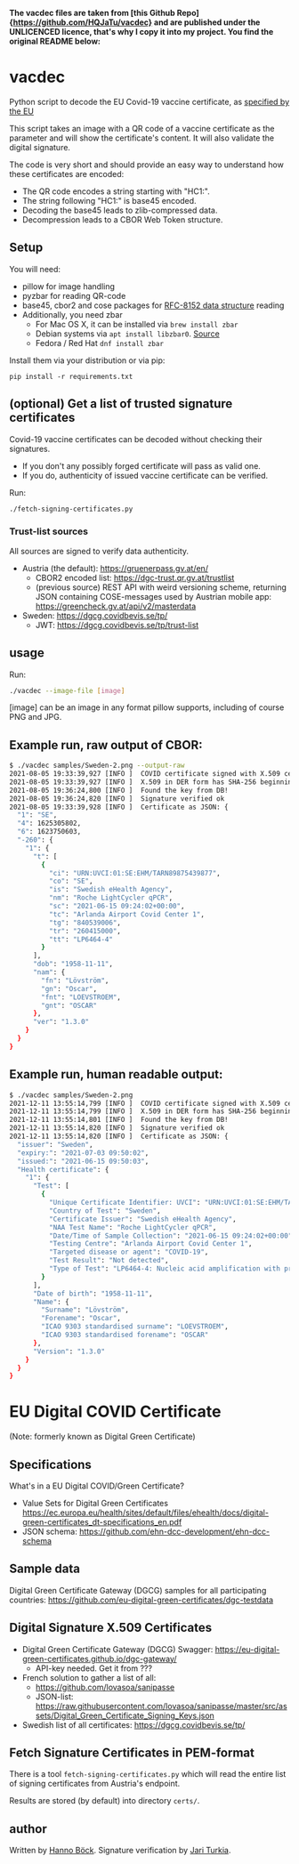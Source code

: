 **The vacdec files are taken from [this Github Repo]{https://github.com/HQJaTu/vacdec} and are published under the UNLICENCED licence, that's why I copy it into my project. You find the original README below:**

# vacdec

Python script to decode the EU Covid-19 vaccine certificate, as [specified by the EU](https://ec.europa.eu/health/ehealth/covid-19_en)

This script takes an image with a QR code of a vaccine certificate as
the parameter and will show the certificate's content.
It will also validate the digital signature.

The code is very short and should provide an easy way to understand
how these certificates are encoded:

* The QR code encodes a string starting with "HC1:".
* The string following "HC1:" is base45 encoded.
* Decoding the base45 leads to zlib-compressed data.
* Decompression leads to a CBOR Web Token structure.

## Setup

You will need:
* pillow for image handling
* pyzbar for reading QR-code
* base45, cbor2 and cose packages for [RFC-8152 data structure](https://datatracker.ietf.org/doc/html/rfc8152) reading
* Additionally, you need zbar
  * For Mac OS X, it can be installed via `brew install zbar`
  * Debian systems via `apt install libzbar0`. [Source](https://pypi.org/project/pyzbar/)
  * Fedora / Red Hat `dnf install zbar`

Install them via your distribution or via pip:

```
pip install -r requirements.txt
```

## (optional) Get a list of trusted signature certificates
Covid-19 vaccine certificates can be decoded without checking their signatures.
* If you don't any possibly forged certificate will pass as valid one.
* If you do, authenticity of issued vaccine certificate can be verified.

Run:

```bash
./fetch-signing-certificates.py
```

### Trust-list sources
All sources are signed to verify data authenticity.

* Austria (the default): https://gruenerpass.gv.at/en/
  * CBOR2 encoded list: https://dgc-trust.qr.gv.at/trustlist
  * (previous source) REST API with weird versioning scheme,
    returning JSON containing COSE-messages used by Austrian mobile app:
    https://greencheck.gv.at/api/v2/masterdata
* Sweden: https://dgcg.covidbevis.se/tp/
  * JWT: https://dgcg.covidbevis.se/tp/trust-list

## usage

Run:

```bash
./vacdec --image-file [image]
```

[image] can be an image in any format pillow supports, including of
course PNG and JPG.

## Example run, raw output of CBOR:
```bash
$ ./vacdec samples/Sweden-2.png --output-raw
2021-08-05 19:33:39,927 [INFO ]  COVID certificate signed with X.509 certificate.
2021-08-05 19:33:39,927 [INFO ]  X.509 in DER form has SHA-256 beginning with: 5f74910195c5cecb
2021-08-05 19:36:24,800 [INFO ]  Found the key from DB!
2021-08-05 19:36:24,820 [INFO ]  Signature verified ok
2021-08-05 19:33:39,928 [INFO ]  Certificate as JSON: {
  "1": "SE",
  "4": 1625305802,
  "6": 1623750603,
  "-260": {
    "1": {
      "t": [
        {
          "ci": "URN:UVCI:01:SE:EHM/TARN89875439877",
          "co": "SE",
          "is": "Swedish eHealth Agency",
          "nm": "Roche LightCycler qPCR",
          "sc": "2021-06-15 09:24:02+00:00",
          "tc": "Arlanda Airport Covid Center 1",
          "tg": "840539006",
          "tr": "260415000",
          "tt": "LP6464-4"
        }
      ],
      "dob": "1958-11-11",
      "nam": {
        "fn": "Lövström",
        "gn": "Oscar",
        "fnt": "LOEVSTROEM",
        "gnt": "OSCAR"
      },
      "ver": "1.3.0"
    }
  }
}
```
## Example run, human readable output:
```bash
$ ./vacdec samples/Sweden-2.png
2021-12-11 13:55:14,799 [INFO ]  COVID certificate signed with X.509 certificate.
2021-12-11 13:55:14,799 [INFO ]  X.509 in DER form has SHA-256 beginning with: 5f74910195c5cecb
2021-12-11 13:55:14,801 [INFO ]  Found the key from DB!
2021-12-11 13:55:14,820 [INFO ]  Signature verified ok
2021-12-11 13:55:14,820 [INFO ]  Certificate as JSON: {
  "issuer": "Sweden",
  "expiry:": "2021-07-03 09:50:02",
  "issued:": "2021-06-15 09:50:03",
  "Health certificate": {
    "1": {
      "Test": [
        {
          "Unique Certificate Identifier: UVCI": "URN:UVCI:01:SE:EHM/TARN89875439877",
          "Country of Test": "Sweden",
          "Certificate Issuer": "Swedish eHealth Agency",
          "NAA Test Name": "Roche LightCycler qPCR",
          "Date/Time of Sample Collection": "2021-06-15 09:24:02+00:00",
          "Testing Centre": "Arlanda Airport Covid Center 1",
          "Targeted disease or agent": "COVID-19",
          "Test Result": "Not detected",
          "Type of Test": "LP6464-4: Nucleic acid amplification with probe detection"
        }
      ],
      "Date of birth": "1958-11-11",
      "Name": {
        "Surname": "Lövström",
        "Forename": "Oscar",
        "ICAO 9303 standardised surname": "LOEVSTROEM",
        "ICAO 9303 standardised forename": "OSCAR"
      },
      "Version": "1.3.0"
    }
  }
}
```


# EU Digital COVID Certificate
(Note: formerly known as Digital Green Certificate)

## Specifications
What's in a EU Digital COVID/Green Certificate?
* Value Sets for Digital Green Certificates https://ec.europa.eu/health/sites/default/files/ehealth/docs/digital-green-certificates_dt-specifications_en.pdf
* JSON schema: https://github.com/ehn-dcc-development/ehn-dcc-schema

## Sample data
Digital Green Certificate Gateway (DGCG) samples for all participating countries:
https://github.com/eu-digital-green-certificates/dgc-testdata

## Digital Signature X.509 Certificates
* Digital Green Certificate Gateway (DGCG) Swagger: https://eu-digital-green-certificates.github.io/dgc-gateway/
  * API-key needed. Get it from ???
* French solution to gather a list of all:
  * https://github.com/lovasoa/sanipasse
  * JSON-list: https://raw.githubusercontent.com/lovasoa/sanipasse/master/src/assets/Digital_Green_Certificate_Signing_Keys.json
* Swedish list of all certificates: https://dgcg.covidbevis.se/tp/

## Fetch Signature Certificates in PEM-format
There is a tool `fetch-signing-certificates.py` which will read the entire list of
signing certificates from Austria's endpoint.

Results are stored (by default) into directory `certs/`.

## author

Written by [Hanno Böck](https://hboeck.de/).
Signature verification by [Jari Turkia](https://blog.hqcodeshop.fi/).
